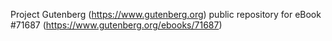 Project Gutenberg (https://www.gutenberg.org) public repository
for eBook #71687 (https://www.gutenberg.org/ebooks/71687)
